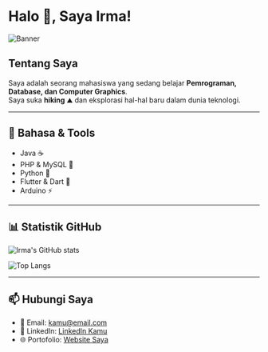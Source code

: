 # Halo 👋, Saya Irma!

![Banner](https://i.ibb.co/4PNYV6L/banner.png)

## Tentang Saya
Saya adalah seorang mahasiswa yang sedang belajar **Pemrograman, Database, dan Computer Graphics**.  
Saya suka **hiking** ⛰️ dan eksplorasi hal-hal baru dalam dunia teknologi.  

---

## 🔧 Bahasa & Tools
- Java ☕
- PHP & MySQL 🐬
- Python 🐍
- Flutter & Dart 📱
- Arduino ⚡

---

## 📊 Statistik GitHub
![Irma's GitHub stats](https://github-readme-stats.vercel.app/api?username=USERNAME_KAMU&show_icons=true&theme=radical)

![Top Langs](https://github-readme-stats.vercel.app/api/top-langs/?username=USERNAME_KAMU&layout=compact&theme=radical)

---

## 📫 Hubungi Saya
- 📧 Email: kamu@email.com  
- 💼 LinkedIn: [LinkedIn Kamu](https://linkedin.com/in/username)  
- 🌐 Portofolio: [Website Saya](https://yourwebsite.com)
